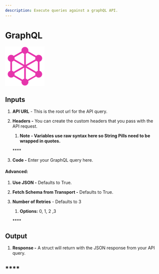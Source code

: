 ```yaml
---
description: Execute queries against a graphQL API.
---
```


# GraphQL

![](../../.gitbook/assets/graphql.png)

## Inputs

1. **API URL** - This is the root url for the API query. 
2. **Headers -** You can create the custom headers that you pass with the API request. 

   1. **Note - Variables use raw syntax here so String Pills need to be wrapped in quotes.**

   \*\*\*\*

3.  **Code -** Enter your GraphQL query here.

#### Advanced:

1. **Use JSON -** Defaults to True.
2. **Fetch Schema from Transport -** Defaults to True.
3. **Number of Retries** - Defaults to 3

   1. **Options:** 0, 1, 2 ,3

   \*\*\*\*

## **Output**

1. **Response -** A struct will return with the JSON response from your API query. 

##  ****

